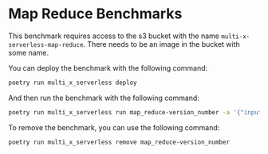 # Map Reduce Benchmarks

This benchmark requires access to the s3 bucket with the name `multi-x-serverless-map-reduce`. There needs to be an image in the bucket with some name.

You can deploy the benchmark with the following command:

```bash
poetry run multi_x_serverless deploy
```

And then run the benchmark with the following command:

```bash
poetry run multi_x_serverless run map_reduce-version_number -a '{"input_file": "text_file_name"}'
```

To remove the benchmark, you can use the following command:

```bash
poetry run multi_x_serverless remove map_reduce-version_number
```
